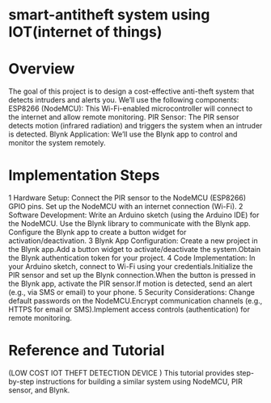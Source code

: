 # smart-antitheft system using IOT(internet of things)
# Overview
The goal of this project is to design a cost-effective anti-theft system that detects intruders and alerts you. We’ll use the following components:
ESP8266 (NodeMCU): This Wi-Fi-enabled microcontroller will connect to the internet and allow remote monitoring.
PIR Sensor: The PIR sensor detects motion (infrared radiation) and triggers the system when an intruder is detected.
Blynk Application: We’ll use the Blynk app to control and monitor the system remotely.
 # Implementation Steps
1 Hardware Setup:
 Connect the PIR sensor to the NodeMCU (ESP8266) GPIO pins. Set up the NodeMCU with an internet connection (Wi-Fi).
2  Software Development:
 Write an Arduino sketch (using the Arduino IDE) for the NodeMCU. Use the Blynk library to communicate with the Blynk app. Configure the Blynk app to create a button widget for activation/deactivation.
3  Blynk App Configuration:
Create a new project in the Blynk app.Add a button widget to activate/deactivate the system.Obtain the Blynk authentication token for your project.
4 Code Implementation:
In your Arduino sketch, connect to Wi-Fi using your credentials.Initialize the PIR sensor and set up the Blynk connection.When the button is pressed in the Blynk app, activate the PIR sensor.If motion is detected, send an alert (e.g., via SMS or email) to your phone.
5 Security Considerations:
Change default passwords on the NodeMCU.Encrypt communication channels (e.g., HTTPS for email or SMS).Implement access controls (authentication) for remote monitoring.
 # Reference and Tutorial
 
(LOW COST IOT THEFT DETECTION DEVICE )
This tutorial provides step-by-step instructions for building a similar system using NodeMCU, PIR sensor, and Blynk.


